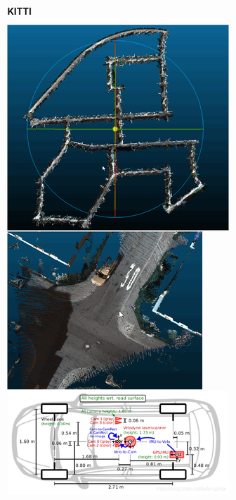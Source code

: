 ## KITTI
![global_point_cloud_seq_00](images/global_point_cloud_seq_00.png)
![cross_seq_00_id_0](images/cross_seq_00_id_0.png)
![sensor_setting](images/sensor_setting.png)




